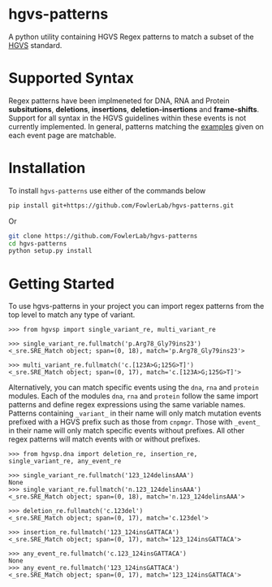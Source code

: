 # hgvs-patterns
A python utility containing HGVS Regex patterns to match a subset of the 
[HGVS](http://varnomen.hgvs.org/) standard. 

# Supported Syntax
Regex patterns have been implmeneted for DNA, RNA and Protein **subsitutions**, **deletions**, **insertions**, 
**deletion-insertions** and **frame-shifts**. Support for all syntax in the HGVS guidelines
within these events is not currently implemented. In general, patterns matching 
the [examples](http://varnomen.hgvs.org/recommendations/DNA/variant/substitution/) given on each
event page are matchable.

# Installation
To install `hgvs-patterns` use either of the commands below

```bash
pip install git+https://github.com/FowlerLab/hgvs-patterns.git
```

Or

```bash
git clone https://github.com/FowlerLab/hgvs-patterns
cd hgvs-patterns
python setup.py install
```

# Getting Started
To use hgvs-patterns in your project you can import regex patterns from
the top level to match any type of variant.

```
>>> from hgvsp import single_variant_re, multi_variant_re

>>> single_variant_re.fullmatch('p.Arg78_Gly79ins23')
<_sre.SRE_Match object; span=(0, 18), match='p.Arg78_Gly79ins23'>

>>> multi_variant_re.fullmatch('c.[123A>G;125G>T]')
<_sre.SRE_Match object; span=(0, 17), match='c.[123A>G;125G>T]'>
``` 

Alternatively, you can match specific events using the `dna`, `rna` and `protein`
modules. Each of the modules `dna`, `rna` and `protein` follow the same import patterns
and define regex expressions using the same variable names. Patterns containing
`_variant_` in their name will only match mutation events prefixed with a HGVS prefix such
as those from `cnpmgr`. Those with `_event_` in their name will only match specific
events without prefixes. All other regex patterns will match events with or without
prefixes.

```
>>> from hgvsp.dna import deletion_re, insertion_re, single_variant_re, any_event_re

>>> single_variant_re.fullmatch('123_124delinsAAA')
None
>>> single_variant_re.fullmatch('n.123_124delinsAAA')
<_sre.SRE_Match object; span=(0, 18), match='n.123_124delinsAAA'>

>>> deletion_re.fullmatch('c.123del')
<_sre.SRE_Match object; span=(0, 17), match='c.123del'>

>>> insertion_re.fullmatch('123_124insGATTACA')
<_sre.SRE_Match object; span=(0, 17), match='123_124insGATTACA'>

>>> any_event_re.fullmatch('c.123_124insGATTACA')
None
>>> any_event_re.fullmatch('123_124insGATTACA')
<_sre.SRE_Match object; span=(0, 17), match='123_124insGATTACA'>
``` 

